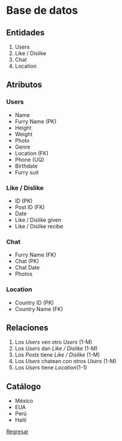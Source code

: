 # Base de datos

## Entidades

1. Users
2. Like / Dislike
3. Chat
4. Location


## Atributos

### Users
- Name 
- Furry Name (PK)
- Height 
- Weight 
- Photo
- Genre 
- Location (FK)
- Phone (UQ)
- Birthdate
- Furry suit



### Like / Dislike

- ID (PK)
- Post ID (FK)
- Date
- Like / Dislike given
- Like / Dislike recibe

### Chat

- Furry Name (FK)
- Chat (PK)
- Chat Date
- Photos

### Location

- Country ID (PK)
- Country Name (FK)

## Relaciones

1. Los _Users_ ven otro _Users_  (1-M)
2. Los _Users_ dan _Like / Dislike_ (1-M)
3. Los _Posts_ tiene _Like / Dislike_ (1-M)
4. Los _Users_ chatean con otros _Users_ (1-M)
5. Los _Users_ tiene _Location_(1-1)

## Catálogo 

- México
- EUA
- Perú
- Haití


[Regresar](/morales-pedro-practica-3/README.md)
